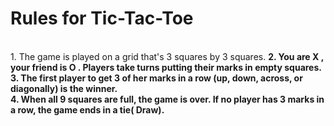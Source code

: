 # Rules for Tic-Tac-Toe 
<br>
1. The game is played on a grid that's 3 squares by 3 squares. 
<b>
2. You are X , your friend  is O . Players take turns putting their marks in empty squares. 
<br>
3. The first player to get 3 of her marks in a row (up, down, across, or diagonally) is the winner.
<br>
4. When all 9 squares are full, the game is over. If no player has 3 marks in a row, the game ends in a tie( Draw).
